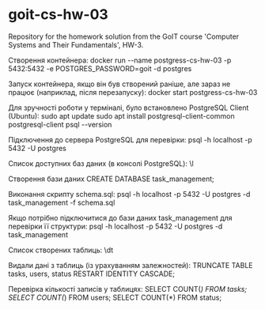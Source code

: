 # goit-cs-hw-03
Repository for the homework solution from the GoIT course 'Computer Systems and Their Fundamentals', HW-3.


Створення контейнера:
docker run --name postgress-cs-hw-03 -p 5432:5432 -e POSTGRES_PASSWORD=goit -d postgres

Запуск контейнера, якщо він був створений раніше, але зараз не працює (наприклад, після перезапуску):
docker start postgress-cs-hw-03

Для зручності роботи у терміналі, було встановлено PostgreSQL Client (Ubuntu):
sudo apt update
sudo apt install postgresql-client-common postgresql-client
psql --version

Підключення до сервера PostgreSQL для перевірки:
psql -h localhost -p 5432 -U postgres

Список доступних баз даних (в консолі PostgreSQL):
\l

Створення бази даних
CREATE DATABASE task_management;

Виконання скрипту schema.sql:
psql -h localhost -p 5432 -U postgres -d task_management -f schema.sql

Якщо потрібно підключитися до бази даних task_management для перевірки її структури:
psql -h localhost -p 5432 -U postgres -d task_management

Список створених таблиць:
\dt

Видали дані з таблиць (із урахуванням залежностей):
TRUNCATE TABLE tasks, users, status RESTART IDENTITY CASCADE;

Перевірка кількості записів у таблицях:
SELECT COUNT(*) FROM tasks;
SELECT COUNT(*) FROM users;
SELECT COUNT(*) FROM status;

